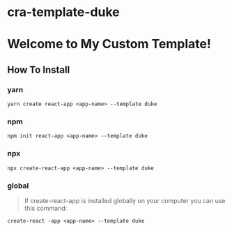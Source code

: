 # cra-template-duke

# Welcome to My Custom Template!

## How To Install

### yarn

`yarn create react-app <app-name> --template duke`

### npm

`npm init react-app <app-name> --template duke`

### npx

`npx create-react-app <app-name> --template duke`

### global

> If create-react-app is installed globally on your computer you can use this command:

`create-react -app <app-name> --template duke`
